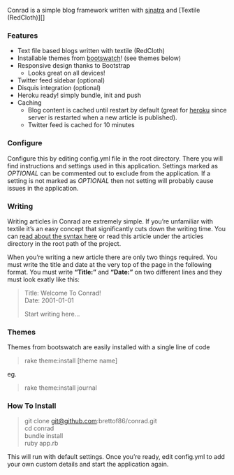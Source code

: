 Conrad is a simple blog framework written with [sinatra][] and [Textile (RedCloth)][]

### Features

-   Text file based blogs written with textile (RedCloth)
-   Installable themes from [bootswatch][]! (see themes below)
-   Responsive design thanks to Bootstrap
    -   Looks great on all devices!
-   Twitter feed sidebar (optional)
-   Disquis integration (optional)
-   Heroku ready! simply bundle, init and push
-   Caching
    -   Blog content is cached until restart by default (great for
        [heroku][] since server is restarted when a new article is
        published).
    -   Twitter feed is cached for 10 minutes

### Configure

Configure this by editing config.yml file in the root directory. There you will find instructions and settings used in this application. Settings marked as *OPTIONAL* can be commented out to exclude from the application. If a setting is not marked as *OPTIONAL* then not setting will probably cause issues in the application.

### Writing

Writing articles in Conrad are extremely simple. If you’re unfamiliar with textile it’s an easy concept that significantly cuts down the writing time. You can [read about the syntax here][Textile] or read this article under the articles directory in the root path of the project.

When you’re writing a new article there are only two things required. You must write the title and date at the very top of the page in the following format. You must write **“Title:”** and **“Date:”** on two different lines and they must look exatly like this:

> Title: Welcome To Conrad!  
> Date: 2001-01-01  
> 
> Start writing here…

### Themes

Themes from bootswatch are easily installed with a single line of code

> rake theme:install [theme name]

eg. 

> rake theme:install journal

### How To Install

> git clone git@github.com:brettof86/conrad.git  
> cd conrad  
> bundle install  
> ruby app.rb

This will run with default settings. Once you’re ready, edit config.yml to add your own custom details and start the application again.

  [sinatra]: http://sinatrarb.com
  [Textile]: http://redcloth.org
  [heroku]: http://heroku.com
  [bootswatch]: http://bootswatch.com
